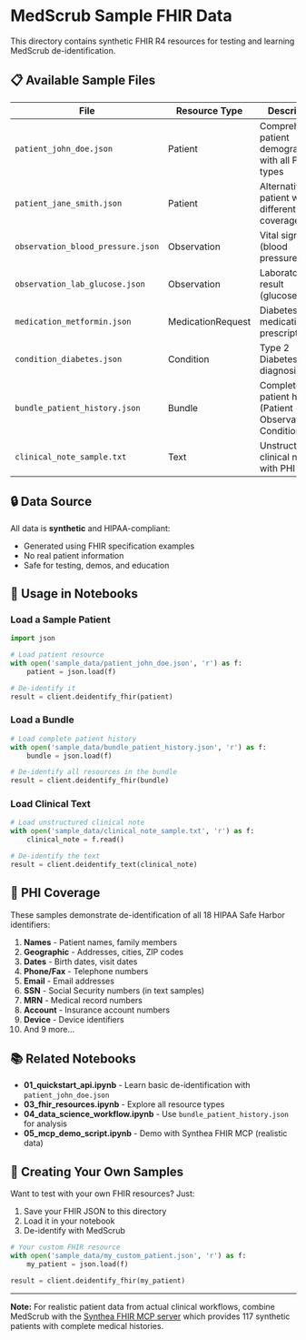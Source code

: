 # MedScrub Sample FHIR Data

This directory contains synthetic FHIR R4 resources for testing and learning MedScrub de-identification.

## 📋 Available Sample Files

| File | Resource Type | Description |
|------|---------------|-------------|
| `patient_john_doe.json` | Patient | Comprehensive patient demographics with all PHI types |
| `patient_jane_smith.json` | Patient | Alternative patient with different field coverage |
| `observation_blood_pressure.json` | Observation | Vital signs (blood pressure) |
| `observation_lab_glucose.json` | Observation | Laboratory result (glucose) |
| `medication_metformin.json` | MedicationRequest | Diabetes medication prescription |
| `condition_diabetes.json` | Condition | Type 2 Diabetes diagnosis |
| `bundle_patient_history.json` | Bundle | Complete patient history (Patient + Observations + Conditions) |
| `clinical_note_sample.txt` | Text | Unstructured clinical note with PHI |

## 🔒 Data Source

All data is **synthetic** and HIPAA-compliant:
- Generated using FHIR specification examples
- No real patient information
- Safe for testing, demos, and education

## 📖 Usage in Notebooks

### Load a Sample Patient

```python
import json

# Load patient resource
with open('sample_data/patient_john_doe.json', 'r') as f:
    patient = json.load(f)

# De-identify it
result = client.deidentify_fhir(patient)
```

### Load a Bundle

```python
# Load complete patient history
with open('sample_data/bundle_patient_history.json', 'r') as f:
    bundle = json.load(f)

# De-identify all resources in the bundle
result = client.deidentify_fhir(bundle)
```

### Load Clinical Text

```python
# Load unstructured clinical note
with open('sample_data/clinical_note_sample.txt', 'r') as f:
    clinical_note = f.read()

# De-identify the text
result = client.deidentify_text(clinical_note)
```

## 🎯 PHI Coverage

These samples demonstrate de-identification of all 18 HIPAA Safe Harbor identifiers:

1. **Names** - Patient names, family members
2. **Geographic** - Addresses, cities, ZIP codes
3. **Dates** - Birth dates, visit dates
4. **Phone/Fax** - Telephone numbers
5. **Email** - Email addresses
6. **SSN** - Social Security numbers (in text samples)
7. **MRN** - Medical record numbers
8. **Account** - Insurance account numbers
9. **Device** - Device identifiers
10. And 9 more...

## 📚 Related Notebooks

- **01_quickstart_api.ipynb** - Learn basic de-identification with `patient_john_doe.json`
- **03_fhir_resources.ipynb** - Explore all resource types
- **04_data_science_workflow.ipynb** - Use `bundle_patient_history.json` for analysis
- **05_mcp_demo_script.ipynb** - Demo with Synthea FHIR MCP (realistic data)

## 🔄 Creating Your Own Samples

Want to test with your own FHIR resources? Just:

1. Save your FHIR JSON to this directory
2. Load it in your notebook
3. De-identify with MedScrub

```python
# Your custom FHIR resource
with open('sample_data/my_custom_patient.json', 'r') as f:
    my_patient = json.load(f)

result = client.deidentify_fhir(my_patient)
```

---

**Note:** For realistic patient data from actual clinical workflows, combine MedScrub with the [Synthea FHIR MCP server](https://github.com/synthetichealth/synthea-mcp) which provides 117 synthetic patients with complete medical histories.
